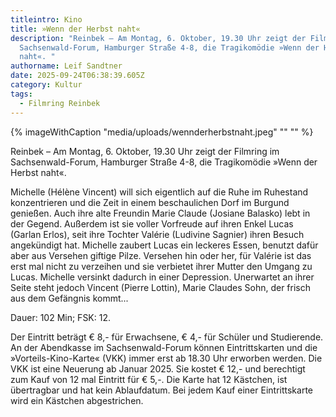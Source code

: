 ```yaml
---
titleintro: Kino
title: »Wenn der Herbst naht«
description: "Reinbek – Am Montag, 6. Oktober, 19.30 Uhr zeigt der Filmring im
  Sachsenwald-Forum, Hamburger Straße 4-8, die Tragikomödie »Wenn der Herbst
  naht«. "
authorname: Leif Sandtner
date: 2025-09-24T06:38:39.605Z
category: Kultur
tags:
  - Filmring Reinbek
---
```

{% imageWithCaption "media/uploads/wennderherbstnaht.jpeg" "" "" %}

Reinbek – Am Montag, 6. Oktober, 19.30 Uhr zeigt der Filmring im Sachsenwald-Forum, Hamburger Straße 4-8, die Tragikomödie »Wenn der Herbst naht«. 

Michelle (Hélène Vincent) will sich eigentlich auf die Ruhe im Ruhestand konzentrieren und die Zeit in einem beschaulichen Dorf im Burgund genießen. Auch ihre alte Freundin Marie Claude (Josiane Balasko) lebt in der Gegend. Außerdem ist sie voller Vorfreude auf ihren Enkel Lucas (Garlan Erlos), seit ihre Tochter Valérie (Ludivine Sagnier) ihren Besuch angekündigt hat. Michelle zaubert Lucas ein leckeres Essen, benutzt dafür aber aus Versehen giftige Pilze. Versehen hin oder her, für Valérie ist das erst mal nicht zu verzeihen und sie verbietet ihrer Mutter den Umgang zu Lucas. Michelle versinkt dadurch in einer Depression. Unerwartet an ihrer Seite steht jedoch Vincent (Pierre Lottin), Marie Claudes Sohn, der frisch aus dem Gefängnis kommt...

 Dauer: 102 Min; FSK: 12.

Der Eintritt beträgt € 8,- für Erwachsene, € 4,- für Schüler und Studierende. An der Abendkasse im Sachsenwald-Forum können Eintrittskarten und die »Vorteils-Kino-Karte« (VKK) immer erst ab 18.30 Uhr erworben werden. Die VKK ist eine Neuerung ab Januar 2025. Sie kostet € 12,- und berechtigt zum Kauf von 12 mal Eintritt für € 5,-. Die Karte hat 12 Kästchen, ist übertragbar und hat kein Ablaufdatum. Bei jedem Kauf einer Eintrittskarte wird ein Kästchen abgestrichen.
